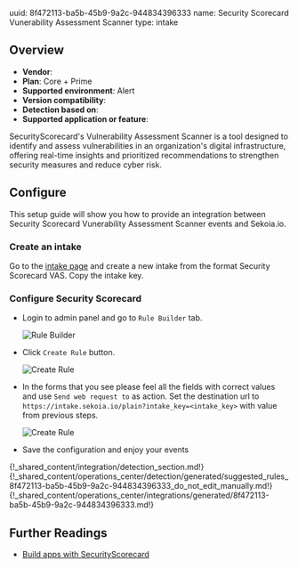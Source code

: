 uuid: 8f472113-ba5b-45b9-9a2c-944834396333
name: Security Scorecard Vunerability Assessment Scanner 
type: intake

## Overview
  - **Vendor**:
- **Plan**: Core + Prime
- **Supported environment**: Alert
- **Version compatibility**:
- **Detection based on**:
- **Supported application or feature**:

SecurityScorecard's Vulnerability Assessment Scanner is a tool designed to identify and assess vulnerabilities in an 
organization's digital infrastructure, offering real-time insights and prioritized recommendations to strengthen 
security measures and reduce cyber risk.



## Configure

This setup guide will show you how to provide an integration between Security Scorecard Vunerability Assessment Scanner 
events and Sekoia.io.

### Create an intake

Go to the [intake page](https://app.sekoia.io/operations/intakes) and create a new intake from the format Security Scorecard VAS.
Copy the intake key.

### Configure Security Scorecard

* Login to admin panel and go to `Rule Builder` tab.

    ![Rule Builder](/assets/instructions/securityscorecard_vas/securityscorecard_vas_1.png)

* Click `Create Rule` button.

    ![Create Rule](/assets/instructions/securityscorecard_vas/securityscorecard_vas_2.png)

* In the forms that you see please feel all the fields with correct values and use `Send web request to` as action.
Set the destination url to `https://intake.sekoia.io/plain?intake_key=<intake_key>` with value from previous steps.

    ![Create Rule](/assets/instructions/securityscorecard_vas/securityscorecard_vas_3.png)

* Save the configuration and enjoy your events


{!_shared_content/integration/detection_section.md!}
{!_shared_content/operations_center/detection/generated/suggested_rules_8f472113-ba5b-45b9-9a2c-944834396333_do_not_edit_manually.md!}
{!_shared_content/operations_center/integrations/generated/8f472113-ba5b-45b9-9a2c-944834396333.md!}

## Further Readings

- [Build apps with SecurityScorecard](https://securityscorecard.readme.io/docs/build-an-app)
